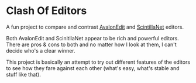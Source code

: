 Clash Of Editors
==============

A fun project to compare and contrast [AvalonEdit](http://wiki.sharpdevelop.net/AvalonEdit.ashx) and [ScintillaNet](http://scintillanet.codeplex.com/) editors.

Both AvalonEdit and ScinitllaNet appear to be rich and powerful editors.
There are pros & cons to both and no matter how I look at them, I can't decide who's a clear winner.

This project is basically an attempt to try out different features of the editors to see how they fare against each other (what's easy, what's stable and stuff like that).

